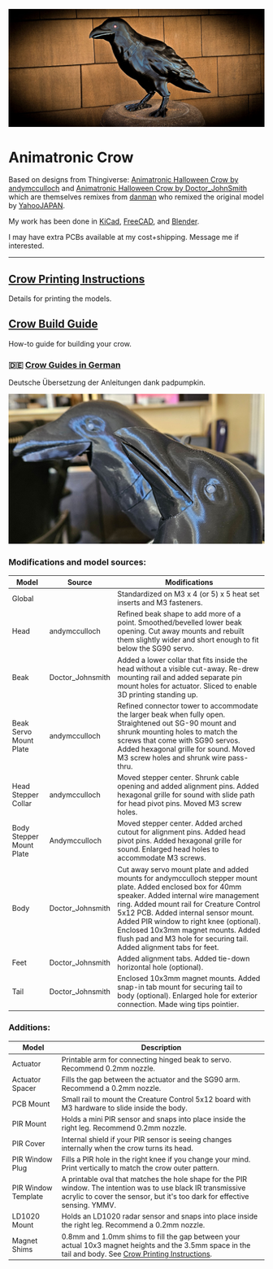 ![The Animatronic Crow](images/AniCrow022.jpg)
# Animatronic Crow
Based on  designs from Thingiverse:
[Animatronic Halloween Crow by andymcculloch](https://www.thingiverse.com/thing:6278223)
and [Animatronic Halloween Crow by Doctor_JohnSmith](https://www.thingiverse.com/thing:6258153)
which are themselves remixes from [danman](https://www.thingiverse.com/danman/designs)
who remixed the original model by [YahooJAPAN](https://www.thingiverse.com/yahoojapan/designs).

My work has been done in [KiCad](https://www.kicad.org/),
[FreeCAD](https://www.freecad.org/),
and [Blender](https://www.blender.org/download/releases/4-4/).

I may have extra PCBs available at my cost+shipping. 
Message me if interested.
___
## [Crow Printing Instructions](stl/README.md) ##
Details for printing the models.

## [Crow Build Guide](BUILD.md) ##
How-to guide for building your crow.

### :de: [Crow Guides in German](https://github.com/padpumpkin/animatronicCrow-de) ###
Deutsche Übersetzung der Anleitungen dank padpumpkin.

![New beak/head in the foreground.](images/AniCrow011.jpg)
### Modifications and model sources: ###

| Model                    | Source           | Modifications                                                                                                                                                                                                                                                                                                                                                                                     |
|--------------------------|------------------|---------------------------------------------------------------------------------------------------------------------------------------------------------------------------------------------------------------------------------------------------------------------------------------------------------------------------------------------------------------------------------------------------|
| Global                   |                  | Standardized on M3 x 4 (or 5) x 5 heat set inserts and M3 fasteners.                                                                                                                                                                                                                                                                                                                              |
| Head                     | andymcculloch    | Refined beak shape to add more of a point. Smoothed/bevelled lower beak opening. Cut away mounts and rebuilt them slightly wider and short enough to fit below the SG90 servo.                                                                                                                                                                                                                    |
| Beak                     | Doctor_Johnsmith | Added a lower collar that fits inside the head without a visible cut-away. Re-drew mounting rail and added separate pin mount holes for actuator. Sliced to enable 3D printing standing up.                                                                                                                                                                                                       |
| Beak Servo Mount Plate   | andymcculloch    | Refined connector tower to accommodate the larger beak when fully open. Straightened out SG-90 mount and shrunk mounting holes to match the screws that come with SG90 servos. Added hexagonal grille for sound. Moved M3 screw holes and shrunk wire pass-thru.                                                                                                                                  |
| Head Stepper Collar      | andymcculloch    | Moved stepper center. Shrunk cable opening and added alignment pins. Added hexagonal grille for sound with slide path for head pivot pins. Moved M3 screw holes.                                                                                                                                                                                                                                  |
| Body Stepper Mount Plate | Andymcculloch    | Moved stepper center. Added arched cutout for alignment pins. Added head pivot pins. Added hexagonal grille for sound. Enlarged head holes to accommodate M3 screws.                                                                                                                                                                                                                              |
| Body                     | Doctor_Johnsmith | Cut away servo mount plate and added mounts for andymcculloch stepper mount plate. Added enclosed box for 40mm speaker. Added internal wire management ring. Added mount rail for Creature Control 5x12 PCB. Added internal sensor mount. Added PIR window to right knee (optional). Enclosed 10x3mm magnet mounts. Added flush pad and M3 hole for securing tail. Added alignment tabs for feet. |
| Feet                     | Doctor_Johnsmith | Added alignment tabs. Added tie-down horizontal hole (optional).                                                                                                                                                                                                                                                                                                                                  |
| Tail                     | Doctor_Johnsmith | Enclosed 10x3mm magnet mounts. Added snap-in tab mount for securing tail to body (optional). Enlarged hole for exterior connection. Made wing tips pointier.                                                                                                                                                                                                                                      |

### Additions: ###

| Model               | Description                                                                                                                                                                                 |
|---------------------|---------------------------------------------------------------------------------------------------------------------------------------------------------------------------------------------|
| Actuator            | Printable arm for connecting hinged beak to servo. Recommend 0.2mm nozzle.                                                                                                                  |
| Actuator Spacer     | Fills the gap between the actuator and the SG90 arm. Recommend a 0.2mm nozzle.                                                                                                              |
| PCB Mount           | Small rail to mount the Creature Control 5x12 board with M3 hardware to slide inside the body.                                                                                              |
| PIR Mount           | Holds a mini PIR sensor and snaps into place inside the right leg. Recommend 0.2mm nozzle.                                                                                                  |
| PIR Cover           | Internal shield if your PIR sensor is seeing changes internally when the crow turns its head.                                                                                               | 
| PIR Window Plug     | Fills a PIR hole in the right knee if you change your mind. Print vertically to match the crow outer pattern.                                                                               |
| PIR Window Template | A printable oval that matches the hole shape for the PIR window. The intention was to use black IR transmissive acrylic to cover the sensor, but it's too dark for effective sensing. YMMV. |
| LD1020 Mount        | Holds an LD1020 radar sensor and snaps into place inside the right leg. Recommend a 0.2mm nozzle.                                                                                           |
| Magnet Shims        | 0.8mm and 1.0mm shims to fill the gap between your actual 10x3 magnet heights and the 3.5mm space in the tail and body. See [Crow Printing Instructions](stl/README.md).                    |
